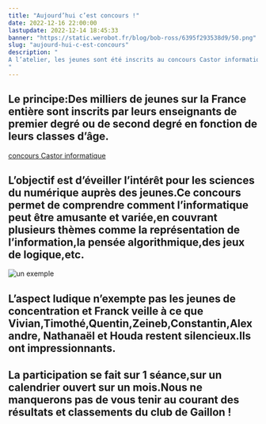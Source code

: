 ```yaml
---
title: "Aujourd’hui c’est concours !"
date: 2022-12-16 22:00:00
lastupdate: 2022-12-14 18:45:33
banner: "https://static.werobot.fr/blog/bob-ross/6395f293538d9/50.png"
slug: "aujourd-hui-c-est-concours"
description: " 
A l’atelier, les jeunes sont été inscrits au concours Castor informatique.
"
---
```

## Le principe:Des milliers de jeunes sur la France entière sont inscrits par leurs enseignants de premier degré ou de second degré en fonction de leurs classes d’âge.
[concours Castor informatique](http://www.france-ioi.org)
## L’objectif est d’éveiller l’intérêt pour les sciences du numérique auprès des jeunes.Ce concours permet de comprendre comment l’informatique peut être amusante et variée,en couvrant plusieurs thèmes comme la représentation de l’information,la pensée algorithmique,des jeux de logique,etc.
![un exemple](https://static.werobot.fr/blog/bob-ross/6395f2a82fe89/75.png)
## L’aspect ludique n’exempte pas les jeunes de concentration et Franck veille à ce que Vivian,Timothé,Quentin,Zeineb,Constantin,Alexandre, Nathanaël et Houda restent silencieux.Ils ont impressionnants.
## La participation se fait sur 1 séance,sur un calendrier ouvert sur un mois.Nous ne manquerons pas de vous tenir au courant des résultats et classements du club de Gaillon ! 

    